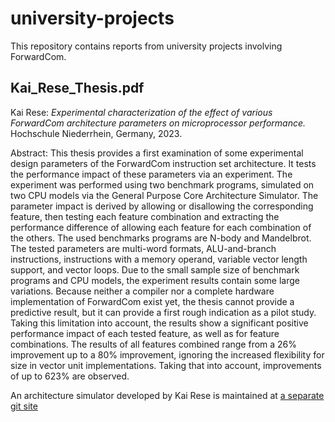 # university-projects
This repository contains reports from university projects involving ForwardCom.

## Kai_Rese_Thesis.pdf
Kai Rese: *Experimental characterization of the effect of various ForwardCom architecture parameters on microprocessor performance.* Hochschule Niederrhein, Germany, 2023.

Abstract: This thesis provides a first examination of some experimental design parameters of the ForwardCom instruction set architecture. It tests the performance impact of these parameters via an experiment. The experiment was performed using two benchmark programs, simulated on two CPU models via the General Purpose Core Architecture Simulator. The parameter impact is derived by allowing or disallowing the corresponding feature, then testing each feature combination and extracting the performance difference of allowing each feature for each combination of the others. The used benchmarks programs are N-body and Mandelbrot. The tested parameters are multi-word formats, ALU-and-branch instructions, instructions with a memory operand,  variable vector length support, and vector loops. Due to the small sample size of benchmark programs and CPU models, the experiment results contain some large variations. Because neither a compiler nor a complete hardware implementation of ForwardCom exist yet, the thesis cannot provide a predictive result, but it can provide a first rough indication as a pilot study. Taking this limitation into account, the results show a significant positive performance impact of each tested feature, as well as for feature combinations. The results of all features combined range from a 26% improvement up to a 80% improvement, ignoring the increased flexibility for size in vector unit implementations. Taking that into account, improvements of up to 623% are observed.

An architecture simulator developed by Kai Rese is maintained at [a separate git site](https://git.h3n.eu/gpcas/gpcas)
